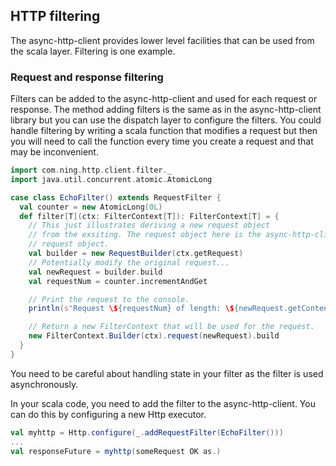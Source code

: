HTTP filtering
-----------------------

The async-http-client provides lower level facilities that can be used from the scala layer.
Filtering is one example.

### Request and response filtering

Filters can be added to the async-http-client and used for each request or response. The method
adding filters is the same as in the async-http-client library but you can use the dispatch layer
to configure the filters. You could handle filtering by writing a scala function
that modifies a request but then you will need to call the function every time you
create a request and that may be inconvenient.

```scala
import com.ning.http.client.filter._
import java.util.concurrent.atomic.AtomicLong

case class EchoFilter() extends RequestFilter {
  val counter = new AtomicLong(0L)
  def filter[T](ctx: FilterContext[T]): FilterContext[T] = {
    // This just illustrates deriving a new request object
    // from the exsiting. The request object here is the async-http-client
    // request object.
    val builder = new RequestBuilder(ctx.getRequest)
    // Potentially modify the original request...
    val newRequest = builder.build
    val requestNum = counter.incrementAndGet

    // Print the request to the console.
    println(s"Request \${requestNum} of length: \${newRequest.getContentLength}").

    // Return a new FilterContext that will be used for the request.
    new FilterContext.Builder(ctx).request(newRequest).build
  }
}
```
You need to be careful about handling state in your filter as the filter
is used asynchronously.

In your scala code, you need to add the filter to the async-http-client. You can do
this by configuring a new Http executor.

```scala
val myhttp = Http.configure(_.addRequestFilter(EchoFilter()))
...
val responseFuture = myhttp(someRequest OK as.)
```

